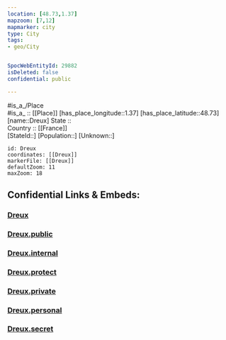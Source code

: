 ```yaml
---
location: [48.73,1.37] 
mapzoom: [7,12] 
mapmarker: city 
type: City
tags:
- geo/City


SpocWebEntityId: 29882
isDeleted: false
confidential: public

---
```

#is_a_/Place  
#is_a_ :: [[Place]] 
[has_place_longitude::1.37] 
[has_place_latitude::48.73] 
[name::Dreux] 
State ::  
Country :: [[France]]  
[StateId::] 
[Population::] 
[Unknown::] 


```leaflet
id: Dreux
coordinates: [[Dreux]] 
markerFile: [[Dreux]] 
defaultZoom: 11 
maxZoom: 18
```


## Confidential Links & Embeds: 

### [Dreux](/_Standards/Earth/Continent/Europe/Europe~West/France/regions~France/Val_de_Loire/departments~Val_de_Loire/Eure-et-Loir/communes~Eure-et-Loir/Dreux/cities~Dreux/Dreux.md) 

### [Dreux.public](/_public/Earth/Continent/Europe/Europe~West/France/regions~France/Val_de_Loire/departments~Val_de_Loire/Eure-et-Loir/communes~Eure-et-Loir/Dreux/cities~Dreux/Dreux.public.md) 

### [Dreux.internal](/_internal/Earth/Continent/Europe/Europe~West/France/regions~France/Val_de_Loire/departments~Val_de_Loire/Eure-et-Loir/communes~Eure-et-Loir/Dreux/cities~Dreux/Dreux.internal.md) 

### [Dreux.protect](/_protect/Earth/Continent/Europe/Europe~West/France/regions~France/Val_de_Loire/departments~Val_de_Loire/Eure-et-Loir/communes~Eure-et-Loir/Dreux/cities~Dreux/Dreux.protect.md) 

### [Dreux.private](/_private/Earth/Continent/Europe/Europe~West/France/regions~France/Val_de_Loire/departments~Val_de_Loire/Eure-et-Loir/communes~Eure-et-Loir/Dreux/cities~Dreux/Dreux.private.md) 

### [Dreux.personal](/_personal/Earth/Continent/Europe/Europe~West/France/regions~France/Val_de_Loire/departments~Val_de_Loire/Eure-et-Loir/communes~Eure-et-Loir/Dreux/cities~Dreux/Dreux.personal.md) 

### [Dreux.secret](/_secret/Earth/Continent/Europe/Europe~West/France/regions~France/Val_de_Loire/departments~Val_de_Loire/Eure-et-Loir/communes~Eure-et-Loir/Dreux/cities~Dreux/Dreux.secret.md)

